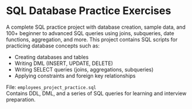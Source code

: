 # SQL Database Practice Exercises
A complete SQL practice project with database creation, sample data, and 100+ beginner to advanced SQL queries using joins, subqueries, date functions, aggregation, and more.
This project contains SQL scripts for practicing database concepts such as:
- Creating databases and tables
- Writing DML (INSERT, UPDATE, DELETE)
- Writing SELECT queries (joins, aggregations, subqueries)
- Applying constraints and foreign key relationships

File: `employees_project_practice.sql`  
Contains DDL, DML, and a series of SQL queries for learning and interview preparation.
